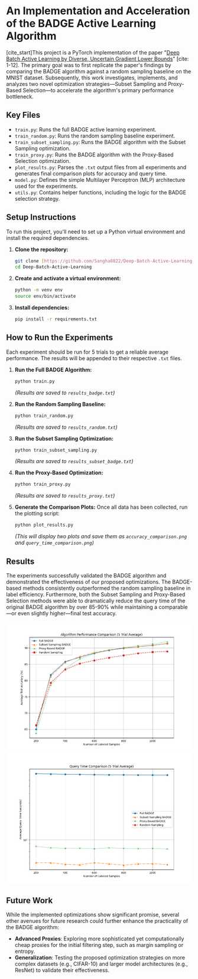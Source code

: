 # An Implementation and Acceleration of the BADGE Active Learning Algorithm

[cite_start]This project is a PyTorch implementation of the paper "[Deep Batch Active Learning by Diverse, Uncertain Gradient Lower Bounds](https://arxiv.org/pdf/1906.0371.pdf)" [cite: 1-12]. The primary goal was to first replicate the paper's findings by comparing the BADGE algorithm against a random sampling baseline on the MNIST dataset. Subsequently, this work investigates, implements, and analyzes two novel optimization strategies—Subset Sampling and Proxy-Based Selection—to accelerate the algorithm's primary performance bottleneck.

## Key Files
* `train.py`: Runs the full BADGE active learning experiment.
* `train_random.py`: Runs the random sampling baseline experiment.
* `train_subset_sampling.py`: Runs the BADGE algorithm with the Subset Sampling optimization.
* `train_proxy.py`: Runs the BADGE algorithm with the Proxy-Based Selection optimization.
* `plot_results.py`: Parses the `.txt` output files from all experiments and generates final comparison plots for accuracy and query time.
* `model.py`: Defines the simple Multilayer Perceptron (MLP) architecture used for the experiments.
* `utils.py`: Contains helper functions, including the logic for the BADGE selection strategy.

## Setup Instructions

To run this project, you'll need to set up a Python virtual environment and install the required dependencies.

1.  **Clone the repository:**
    ```bash
    git clone [https://github.com/Sangha0822/Deep-Batch-Active-Learning.git](https://github.com/Sangha0822/Deep-Batch-Active-Learning.git)
    cd Deep-Batch-Active-Learning
    ```

2.  **Create and activate a virtual environment:**
    ```bash
    python -m venv env
    source env/bin/activate
    ```

3.  **Install dependencies:**
    ```bash
    pip install -r requirements.txt
    ```

## How to Run the Experiments

Each experiment should be run for 5 trials to get a reliable average performance. The results will be appended to their respective `.txt` files.

1.  **Run the Full BADGE Algorithm:**
    ```bash
    python train.py
    ```
    *(Results are saved to `results_badge.txt`)*

2.  **Run the Random Sampling Baseline:**
    ```bash
    python train_random.py
    ```
    *(Results are saved to `results_random.txt`)*

3.  **Run the Subset Sampling Optimization:**
    ```bash
    python train_subset_sampling.py
    ```
    *(Results are saved to `results_subset_badge.txt`)*

4.  **Run the Proxy-Based Optimization:**
    ```bash
    python train_proxy.py
    ```
    *(Results are saved to `results_proxy.txt`)*

5.  **Generate the Comparison Plots:**
    Once all data has been collected, run the plotting script:
    ```bash
    python plot_results.py
    ```
    *(This will display two plots and save them as `accuracy_comparison.png` and `query_time_comparison.png`)*

## Results

The experiments successfully validated the BADGE algorithm and demonstrated the effectiveness of our proposed optimizations. The BADGE-based methods consistently outperformed the random sampling baseline in label efficiency. Furthermore, both the Subset Sampling and Proxy-Based Selection methods were able to dramatically reduce the query time of the original BADGE algorithm by over 85-90% while maintaining a comparable—or even slightly higher—final test accuracy.

![Accuracy Comparison Plot](accuracy_comparison.png)
![Query Time Comparison Plot](query_time_comparison.png)

## Future Work

While the implemented optimizations show significant promise, several other avenues for future research could further enhance the practicality of the BADGE algorithm:

* **Advanced Proxies**: Exploring more sophisticated yet computationally cheap proxies for the initial filtering step, such as margin sampling or entropy.
* **Generalization**: Testing the proposed optimization strategies on more complex datasets (e.g., CIFAR-10) and larger model architectures (e.g., ResNet) to validate their effectiveness.